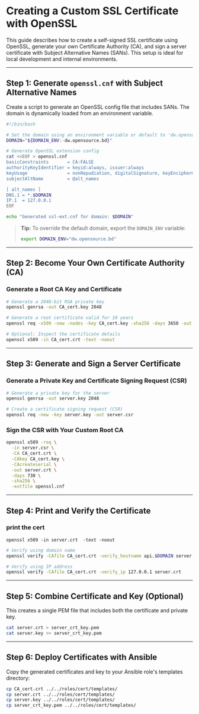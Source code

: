 # Creating a Custom SSL Certificate with OpenSSL

This guide describes how to create a self-signed SSL certificate using OpenSSL, generate your own Certificate Authority (CA), and sign a server certificate with Subject Alternative Names (SANs). This setup is ideal for local development and internal environments.

---

## Step 1: Generate `openssl.cnf` with Subject Alternative Names

Create a script to generate an OpenSSL config file that includes SANs. The domain is dynamically loaded from an environment variable.

```bash
#!/bin/bash

# Set the domain using an environment variable or default to 'dw.opensource.bd'
DOMAIN="${DOMAIN_ENV:-dw.opensource.bd}"

# Generate OpenSSL extension config
cat <<EOF > openssl.cnf
basicConstraints       = CA:FALSE
authorityKeyIdentifier = keyid:always, issuer:always
keyUsage               = nonRepudiation, digitalSignature, keyEncipherment, dataEncipherment
subjectAltName         = @alt_names

[ alt_names ]
DNS.1 = *.$DOMAIN
IP.1  = 127.0.0.1
EOF

echo "Generated ssl-ext.cnf for domain: $DOMAIN"
```

>  **Tip:** To override the default domain, export the `DOMAIN_ENV` variable:
>
> ```bash
> export DOMAIN_ENV="dw.opensource.bd"
> ```

---

## Step 2: Become Your Own Certificate Authority (CA)

### Generate a Root CA Key and Certificate

```bash
# Generate a 2048-bit RSA private key
openssl genrsa -out CA_cert.key 2048

# Generate a root certificate valid for 10 years
openssl req -x509 -new -nodes -key CA_cert.key -sha256 -days 3650 -out CA_cert.crt

# Optional: Inspect the certificate details
openssl x509 -in CA_cert.crt -text -noout
```

---

## Step 3: Generate and Sign a Server Certificate


### Generate a Private Key and Certificate Signing Request (CSR)

```bash
# Generate a private key for the server
openssl genrsa -out server.key 2048

# Create a certificate signing request (CSR)
openssl req -new -key server.key -out server.csr
```

### Sign the CSR with Your Custom Root CA

```bash
openssl x509 -req \
  -in server.csr \
  -CA CA_cert.crt \
  -CAkey CA_cert.key \
  -CAcreateserial \
  -out server.crt \
  -days 730 \
  -sha256 \
  -extfile openssl.cnf
```
---

## Step 4: Print and Verify the Certificate

### print the cert
```
openssl x509 -in server.crt  -text -noout
```

```bash
# Verify using domain name
openssl verify -CAfile CA_cert.crt -verify_hostname api.$DOMAIN server.crt

# Verify using IP address
openssl verify -CAfile CA_cert.crt -verify_ip 127.0.0.1 server.crt
```

---

## Step 5: Combine Certificate and Key (Optional)

This creates a single PEM file that includes both the certificate and private key.

```bash
cat server.crt > server_crt_key.pem
cat server.key >> server_crt_key.pem
```

---

## Step 6: Deploy Certificates with Ansible

Copy the generated certificates and key to your Ansible role's templates directory:

```bash
cp CA_cert.crt ../../roles/cert/templates/
cp server.crt ../../roles/cert/templates/
cp server.key ../../roles/cert/templates/
cp server_crt_key.pem ../../roles/cert/templates/
```







